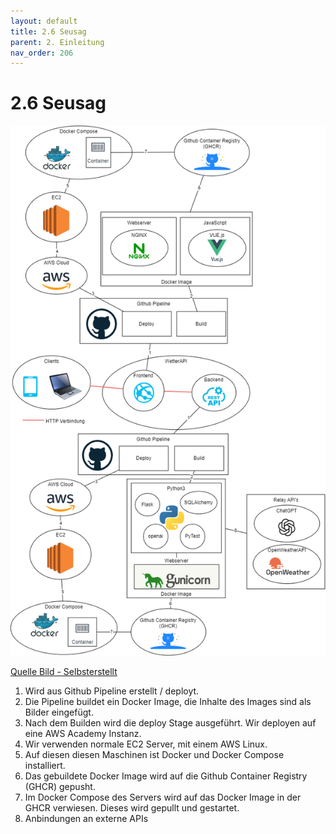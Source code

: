 ```yaml
---
layout: default
title: 2.6 Seusag
parent: 2. Einleitung
nav_order: 206
---
```


# 2.6 Seusag

![SEUSAG](../ressources/diagrams/weatherapi.drawio.png)

[Quelle Bild - Selbsterstellt](../anhang/600-quellen.html#61-bilder)

1. Wird aus Github Pipeline erstellt / deployt.
2. Die Pipeline buildet ein Docker Image, die Inhalte des Images sind als Bilder eingefügt.
3. Nach dem Builden wird die deploy Stage ausgeführt. Wir deployen auf eine AWS Academy Instanz.
4. Wir verwenden normale EC2 Server, mit einem AWS Linux.
5. Auf diesen diesen Maschinen ist Docker und Docker Compose installiert.
6. Das gebuildete Docker Image wird auf die Github Container Registry (GHCR) gepusht.
7. Im Docker Compose des Servers wird auf das Docker Image in der GHCR verwiesen. Dieses wird gepullt und gestartet.
8. Anbindungen an externe APIs
